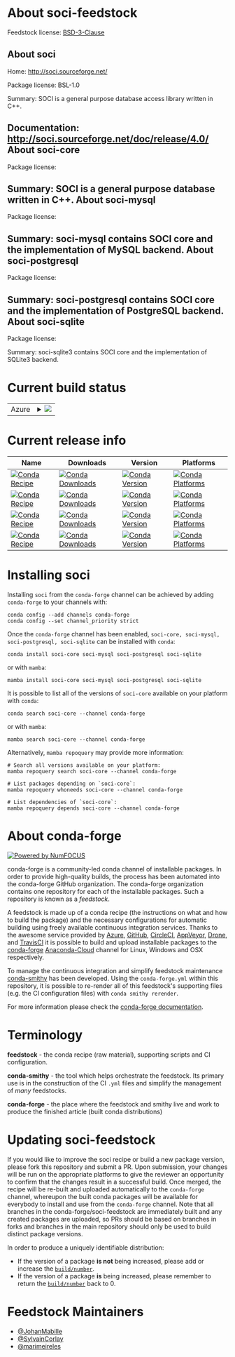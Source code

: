 About soci-feedstock
====================

Feedstock license: [BSD-3-Clause](https://github.com/conda-forge/soci-feedstock/blob/main/LICENSE.txt)

About soci
----------

Home: http://soci.sourceforge.net/

Package license: BSL-1.0

Summary: SOCI is a general purpose database access library written in C++.

Documentation: http://soci.sourceforge.net/doc/release/4.0/
About soci-core
---------------



Package license: 

Summary: SOCI is a general purpose database written in C++.
About soci-mysql
----------------



Package license: 

Summary: soci-mysql contains SOCI core and the implementation of MySQL backend.
About soci-postgresql
---------------------



Package license: 

Summary: soci-postgresql contains SOCI core and the implementation of PostgreSQL backend.
About soci-sqlite
-----------------



Package license: 

Summary: soci-sqlite3 contains SOCI core and the implementation of SQLite3 backend.

Current build status
====================


<table>
    
  <tr>
    <td>Azure</td>
    <td>
      <details>
        <summary>
          <a href="https://dev.azure.com/conda-forge/feedstock-builds/_build/latest?definitionId=11514&branchName=main">
            <img src="https://dev.azure.com/conda-forge/feedstock-builds/_apis/build/status/soci-feedstock?branchName=main">
          </a>
        </summary>
        <table>
          <thead><tr><th>Variant</th><th>Status</th></tr></thead>
          <tbody><tr>
              <td>linux_64</td>
              <td>
                <a href="https://dev.azure.com/conda-forge/feedstock-builds/_build/latest?definitionId=11514&branchName=main">
                  <img src="https://dev.azure.com/conda-forge/feedstock-builds/_apis/build/status/soci-feedstock?branchName=main&jobName=linux&configuration=linux%20linux_64_" alt="variant">
                </a>
              </td>
            </tr><tr>
              <td>linux_aarch64</td>
              <td>
                <a href="https://dev.azure.com/conda-forge/feedstock-builds/_build/latest?definitionId=11514&branchName=main">
                  <img src="https://dev.azure.com/conda-forge/feedstock-builds/_apis/build/status/soci-feedstock?branchName=main&jobName=linux&configuration=linux%20linux_aarch64_" alt="variant">
                </a>
              </td>
            </tr><tr>
              <td>linux_ppc64le</td>
              <td>
                <a href="https://dev.azure.com/conda-forge/feedstock-builds/_build/latest?definitionId=11514&branchName=main">
                  <img src="https://dev.azure.com/conda-forge/feedstock-builds/_apis/build/status/soci-feedstock?branchName=main&jobName=linux&configuration=linux%20linux_ppc64le_" alt="variant">
                </a>
              </td>
            </tr><tr>
              <td>osx_64</td>
              <td>
                <a href="https://dev.azure.com/conda-forge/feedstock-builds/_build/latest?definitionId=11514&branchName=main">
                  <img src="https://dev.azure.com/conda-forge/feedstock-builds/_apis/build/status/soci-feedstock?branchName=main&jobName=osx&configuration=osx%20osx_64_" alt="variant">
                </a>
              </td>
            </tr><tr>
              <td>osx_arm64</td>
              <td>
                <a href="https://dev.azure.com/conda-forge/feedstock-builds/_build/latest?definitionId=11514&branchName=main">
                  <img src="https://dev.azure.com/conda-forge/feedstock-builds/_apis/build/status/soci-feedstock?branchName=main&jobName=osx&configuration=osx%20osx_arm64_" alt="variant">
                </a>
              </td>
            </tr><tr>
              <td>win_64</td>
              <td>
                <a href="https://dev.azure.com/conda-forge/feedstock-builds/_build/latest?definitionId=11514&branchName=main">
                  <img src="https://dev.azure.com/conda-forge/feedstock-builds/_apis/build/status/soci-feedstock?branchName=main&jobName=win&configuration=win%20win_64_" alt="variant">
                </a>
              </td>
            </tr>
          </tbody>
        </table>
      </details>
    </td>
  </tr>
</table>

Current release info
====================

| Name | Downloads | Version | Platforms |
| --- | --- | --- | --- |
| [![Conda Recipe](https://img.shields.io/badge/recipe-soci--core-green.svg)](https://anaconda.org/conda-forge/soci-core) | [![Conda Downloads](https://img.shields.io/conda/dn/conda-forge/soci-core.svg)](https://anaconda.org/conda-forge/soci-core) | [![Conda Version](https://img.shields.io/conda/vn/conda-forge/soci-core.svg)](https://anaconda.org/conda-forge/soci-core) | [![Conda Platforms](https://img.shields.io/conda/pn/conda-forge/soci-core.svg)](https://anaconda.org/conda-forge/soci-core) |
| [![Conda Recipe](https://img.shields.io/badge/recipe-soci--mysql-green.svg)](https://anaconda.org/conda-forge/soci-mysql) | [![Conda Downloads](https://img.shields.io/conda/dn/conda-forge/soci-mysql.svg)](https://anaconda.org/conda-forge/soci-mysql) | [![Conda Version](https://img.shields.io/conda/vn/conda-forge/soci-mysql.svg)](https://anaconda.org/conda-forge/soci-mysql) | [![Conda Platforms](https://img.shields.io/conda/pn/conda-forge/soci-mysql.svg)](https://anaconda.org/conda-forge/soci-mysql) |
| [![Conda Recipe](https://img.shields.io/badge/recipe-soci--postgresql-green.svg)](https://anaconda.org/conda-forge/soci-postgresql) | [![Conda Downloads](https://img.shields.io/conda/dn/conda-forge/soci-postgresql.svg)](https://anaconda.org/conda-forge/soci-postgresql) | [![Conda Version](https://img.shields.io/conda/vn/conda-forge/soci-postgresql.svg)](https://anaconda.org/conda-forge/soci-postgresql) | [![Conda Platforms](https://img.shields.io/conda/pn/conda-forge/soci-postgresql.svg)](https://anaconda.org/conda-forge/soci-postgresql) |
| [![Conda Recipe](https://img.shields.io/badge/recipe-soci--sqlite-green.svg)](https://anaconda.org/conda-forge/soci-sqlite) | [![Conda Downloads](https://img.shields.io/conda/dn/conda-forge/soci-sqlite.svg)](https://anaconda.org/conda-forge/soci-sqlite) | [![Conda Version](https://img.shields.io/conda/vn/conda-forge/soci-sqlite.svg)](https://anaconda.org/conda-forge/soci-sqlite) | [![Conda Platforms](https://img.shields.io/conda/pn/conda-forge/soci-sqlite.svg)](https://anaconda.org/conda-forge/soci-sqlite) |

Installing soci
===============

Installing `soci` from the `conda-forge` channel can be achieved by adding `conda-forge` to your channels with:

```
conda config --add channels conda-forge
conda config --set channel_priority strict
```

Once the `conda-forge` channel has been enabled, `soci-core, soci-mysql, soci-postgresql, soci-sqlite` can be installed with `conda`:

```
conda install soci-core soci-mysql soci-postgresql soci-sqlite
```

or with `mamba`:

```
mamba install soci-core soci-mysql soci-postgresql soci-sqlite
```

It is possible to list all of the versions of `soci-core` available on your platform with `conda`:

```
conda search soci-core --channel conda-forge
```

or with `mamba`:

```
mamba search soci-core --channel conda-forge
```

Alternatively, `mamba repoquery` may provide more information:

```
# Search all versions available on your platform:
mamba repoquery search soci-core --channel conda-forge

# List packages depending on `soci-core`:
mamba repoquery whoneeds soci-core --channel conda-forge

# List dependencies of `soci-core`:
mamba repoquery depends soci-core --channel conda-forge
```


About conda-forge
=================

[![Powered by
NumFOCUS](https://img.shields.io/badge/powered%20by-NumFOCUS-orange.svg?style=flat&colorA=E1523D&colorB=007D8A)](https://numfocus.org)

conda-forge is a community-led conda channel of installable packages.
In order to provide high-quality builds, the process has been automated into the
conda-forge GitHub organization. The conda-forge organization contains one repository
for each of the installable packages. Such a repository is known as a *feedstock*.

A feedstock is made up of a conda recipe (the instructions on what and how to build
the package) and the necessary configurations for automatic building using freely
available continuous integration services. Thanks to the awesome service provided by
[Azure](https://azure.microsoft.com/en-us/services/devops/), [GitHub](https://github.com/),
[CircleCI](https://circleci.com/), [AppVeyor](https://www.appveyor.com/),
[Drone](https://cloud.drone.io/welcome), and [TravisCI](https://travis-ci.com/)
it is possible to build and upload installable packages to the
[conda-forge](https://anaconda.org/conda-forge) [Anaconda-Cloud](https://anaconda.org/)
channel for Linux, Windows and OSX respectively.

To manage the continuous integration and simplify feedstock maintenance
[conda-smithy](https://github.com/conda-forge/conda-smithy) has been developed.
Using the ``conda-forge.yml`` within this repository, it is possible to re-render all of
this feedstock's supporting files (e.g. the CI configuration files) with ``conda smithy rerender``.

For more information please check the [conda-forge documentation](https://conda-forge.org/docs/).

Terminology
===========

**feedstock** - the conda recipe (raw material), supporting scripts and CI configuration.

**conda-smithy** - the tool which helps orchestrate the feedstock.
                   Its primary use is in the construction of the CI ``.yml`` files
                   and simplify the management of *many* feedstocks.

**conda-forge** - the place where the feedstock and smithy live and work to
                  produce the finished article (built conda distributions)


Updating soci-feedstock
=======================

If you would like to improve the soci recipe or build a new
package version, please fork this repository and submit a PR. Upon submission,
your changes will be run on the appropriate platforms to give the reviewer an
opportunity to confirm that the changes result in a successful build. Once
merged, the recipe will be re-built and uploaded automatically to the
`conda-forge` channel, whereupon the built conda packages will be available for
everybody to install and use from the `conda-forge` channel.
Note that all branches in the conda-forge/soci-feedstock are
immediately built and any created packages are uploaded, so PRs should be based
on branches in forks and branches in the main repository should only be used to
build distinct package versions.

In order to produce a uniquely identifiable distribution:
 * If the version of a package **is not** being increased, please add or increase
   the [``build/number``](https://docs.conda.io/projects/conda-build/en/latest/resources/define-metadata.html#build-number-and-string).
 * If the version of a package **is** being increased, please remember to return
   the [``build/number``](https://docs.conda.io/projects/conda-build/en/latest/resources/define-metadata.html#build-number-and-string)
   back to 0.

Feedstock Maintainers
=====================

* [@JohanMabille](https://github.com/JohanMabille/)
* [@SylvainCorlay](https://github.com/SylvainCorlay/)
* [@marimeireles](https://github.com/marimeireles/)


